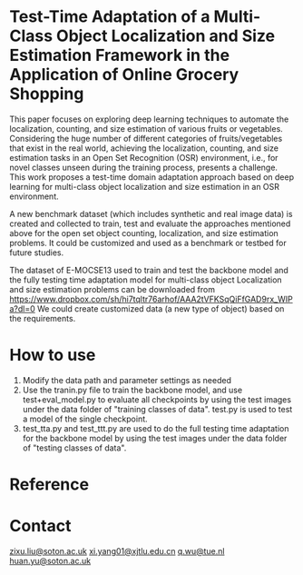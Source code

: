 # Test-Time Adaptation of a Multi-Class Object Localization and Size Estimation Framework in the Application of Online Grocery Shopping

This paper focuses on exploring deep learning techniques to automate the localization, counting, and size estimation of various fruits or vegetables. Considering the huge number of different categories of fruits/vegetables that exist in the real world, achieving the localization, counting, and size estimation tasks in an Open Set Recognition (OSR) environment, i.e., for novel classes unseen during the training process, presents a challenge. This work proposes a test-time domain adaptation approach based on deep learning for multi-class object localization and size estimation in an OSR environment.

A new benchmark dataset (which includes synthetic and real image data) is created and collected to train, test and evaluate the approaches mentioned above for the open set object counting, localization, and size estimation problems. It could be customized and used as a benchmark or testbed for future studies.  

The dataset of E-MOCSE13 used to train and test the backbone model and the fully testing time adaptation model for multi-class object Localization and size estimation problems can be downloaded from https://www.dropbox.com/sh/hi7tqltr76arhof/AAA2tVFKSqQiFfGAD9rx_WIPa?dl=0 
We could create customized data (a new type of object) based on the requirements.

# How to use
1. Modify the data path and parameter settings as needed
2. Use the tranin.py file to train the backbone model, and use test+eval_model.py to evaluate all checkpoints by using the test images under the data folder of "training classes of data". test.py is used to test a model of the single checkpoint.  
3. test_tta.py and test_ttt.py are used to do the full testing time adaptation for the backbone model by using the test images under the data folder of "testing classes of data".

# Reference

# Contact
zixu.liu@soton.ac.uk  xi.yang01@xjtlu.edu.cn q.wu@tue.nl huan.yu@soton.ac.uk
